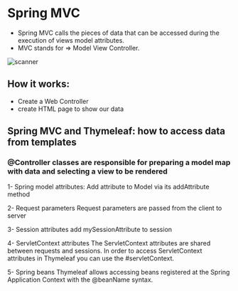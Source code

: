 # Spring MVC

- Spring MVC calls the pieces of data that can be accessed during the execution of views model attributes.
- MVC stands for => Model View Controller.

![scanner](https://www.javatpoint.com/images/sp/mvc.jpg)

## How it works:
- Create a Web Controller
- create HTML page to show our data


## Spring MVC and Thymeleaf: how to access data from templates

### @Controller classes are responsible for preparing a model map with data and selecting a view to be rendered

1- Spring model attributes:
Add attribute to Model via its addAttribute method

2- Request parameters
Request parameters are passed from the client to server

3- Session attributes
add mySessionAttribute to session

4- ServletContext attributes
The ServletContext attributes are shared between requests and sessions. In order to access ServletContext attributes in Thymeleaf you can use the #servletContext.

5- Spring beans
Thymeleaf allows accessing beans registered at the Spring Application Context with the @beanName syntax.

